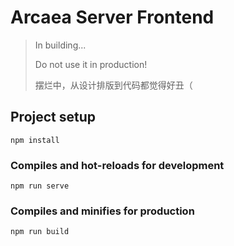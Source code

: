 # Arcaea Server Frontend

> In building...  
>
> Do not use it in production!
>
> 摆烂中，从设计排版到代码都觉得好丑（

## Project setup

```shell
npm install
```

### Compiles and hot-reloads for development

```shell
npm run serve
```

### Compiles and minifies for production

```shell
npm run build
```
